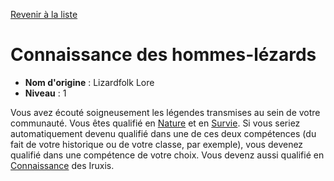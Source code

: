 [Revenir à la liste](..)

# Connaissance des hommes-lézards

 * **Nom d'origine** : Lizardfolk Lore
 * **Niveau** : 1


<p><span id="ctl00_MainContent_DetailedOutput">Vous avez écouté soigneusement les légendes transmises au sein de votre communauté. Vous êtes qualifié en <a href="https://2e.aonprd.com/Skills.aspx?ID=10">Nature</a> et en <a href="https://2e.aonprd.com/Skills.aspx?ID=16">Survie</a>. Si vous seriez automatiquement devenu qualifié dans une de ces deux compétences (du fait de votre historique ou de votre classe, par exemple), vous devenez qualifié dans une compétence de votre choix. Vous devenz aussi qualifié en <a href="https://2e.aonprd.com/Skills.aspx?ID=8">Connaissance</a> des Iruxis.&nbsp;</span></p>
